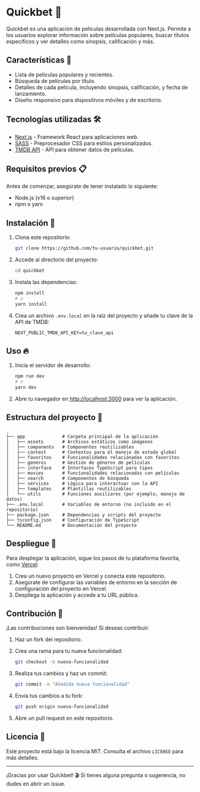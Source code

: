 # Quickbet 🎥

Quickbet es una aplicación de películas desarrollada con Next.js. Permite a los usuarios explorar información sobre películas populares, buscar títulos específicos y ver detalles como sinopsis, calificación y más.

## Características 🚀

- Lista de películas populares y recientes.
- Búsqueda de películas por título.
- Detalles de cada película, incluyendo sinopsis, calificación, y fecha de lanzamiento.
- Diseño responsivo para dispositivos móviles y de escritorio.

## Tecnologías utilizadas 🛠️

- [Next.js](https://nextjs.org/) - Framework React para aplicaciones web.
- [SASS](https://sass-lang.com/) - Preprocesador CSS para estilos personalizados.
- [TMDB API](https://www.themoviedb.org/documentation/api) - API para obtener datos de películas.

## Requisitos previos 📋

Antes de comenzar, asegúrate de tener instalado lo siguiente:

- Node.js (v16 o superior)
- npm o yarn

## Instalación 🔧

1. Clona este repositorio:

   ```bash
   git clone https://github.com/tu-usuario/quickbet.git
   ```

2. Accede al directorio del proyecto:

   ```bash
   cd quickbet
   ```

3. Instala las dependencias:

   ```bash
   npm install
   # o
   yarn install
   ```

4. Crea un archivo `.env.local` en la raíz del proyecto y añade tu clave de la API de TMDB:

   ```env
   NEXT_PUBLIC_TMDB_API_KEY=tu_clave_api
   ```

## Uso 🔥

1. Inicia el servidor de desarrollo:

   ```bash
   npm run dev
   # o
   yarn dev
   ```

2. Abre tu navegador en [http://localhost:3000](http://localhost:3000) para ver la aplicación.

## Estructura del proyecto 📂

```plaintext
.
├── app              # Carpeta principal de la aplicación
│   ├── assets       # Archivos estáticos como imágenes
│   ├── components   # Componentes reutilizables
│   ├── context      # Contextos para el manejo de estado global
│   ├── favoritos    # Funcionalidades relacionadas con favoritos
│   ├── generos      # Gestión de géneros de películas
│   ├── interface    # Interfaces TypeScript para tipos
│   ├── movies       # Funcionalidades relacionadas con películas
│   ├── search       # Componentes de búsqueda
│   ├── services     # Lógica para interactuar con la API
│   ├── templates    # Plantillas reutilizables
│   └── utils        # Funciones auxiliares (por ejemplo, manejo de datos)
├── .env.local       # Variables de entorno (no incluido en el repositorio)
├── package.json     # Dependencias y scripts del proyecto
├── tsconfig.json    # Configuración de TypeScript
└── README.md        # Documentación del proyecto
```

## Despliegue 🚀

Para desplegar la aplicación, sigue los pasos de tu plataforma favorita, como [Vercel](https://vercel.com/):

1. Crea un nuevo proyecto en Vercel y conecta este repositorio.
2. Asegúrate de configurar las variables de entorno en la sección de configuración del proyecto en Vercel.
3. Despliega la aplicación y accede a tu URL pública.

## Contribución 🤝

¡Las contribuciones son bienvenidas! Si deseas contribuir:

1. Haz un fork del repositorio.
2. Crea una rama para tu nueva funcionalidad:

   ```bash
   git checkout -b nueva-funcionalidad
   ```

3. Realiza tus cambios y haz un commit:

   ```bash
   git commit -m "Añadida nueva funcionalidad"
   ```

4. Envía tus cambios a tu fork:

   ```bash
   git push origin nueva-funcionalidad
   ```

5. Abre un pull request en este repositorio.

## Licencia 📄

Este proyecto está bajo la licencia MIT. Consulta el archivo `LICENSE` para más detalles.

---

¡Gracias por usar Quickbet! 🎬 Si tienes alguna pregunta o sugerencia, no dudes en abrir un issue.

